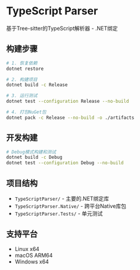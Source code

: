 # TypeScript Parser

基于Tree-sitter的TypeScript解析器 - .NET绑定

## 构建步骤

```bash
# 1. 恢复依赖
dotnet restore

# 2. 构建项目
dotnet build -c Release

# 3. 运行测试
dotnet test --configuration Release --no-build

# 4. 打包NuGet包
dotnet pack -c Release --no-build -o ./artifacts
```

## 开发构建

```bash
# Debug模式构建和测试
dotnet build -c Debug
dotnet test --configuration Debug --no-build
```

## 项目结构

- `TypeScriptParser/` - 主要的.NET绑定库
- `TypeScriptParser.Native/` - 跨平台Native库包
- `TypeScriptParser.Tests/` - 单元测试

## 支持平台

- Linux x64
- macOS ARM64  
- Windows x64
